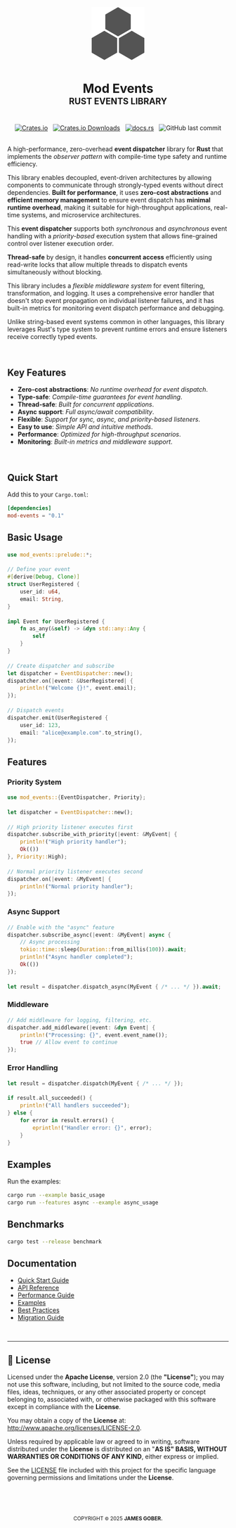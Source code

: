 <div align="center">
        <img width="120px" height="auto" src="https://raw.githubusercontent.com/jamesgober/jamesgober/main/media/icons/hexagon-3.svg" alt="Triple Hexagon">
    <h1>
        <strong>Mod Events</strong>
        <sup><br><sup>RUST EVENTS LIBRARY</sup><br></sup>
    </h1>
    <div>
        <a href="https://crates.io/crates/mod-events" alt="Mod Events on Crates.io"><img alt="Crates.io" src="https://img.shields.io/crates/v/mod-events"></a>
        <span>&nbsp;</span>
        <a href="https://crates.io/crates/mod-events" alt="Download Mod Events"><img alt="Crates.io Downloads" src="https://img.shields.io/crates/d/mod-events?color=%230099ff"></a>
        <span>&nbsp;</span>
        <a href="https://docs.rs/mod-events" title="Mod Events Documentation"><img alt="docs.rs" src="https://img.shields.io/docsrs/mod-events"></a>
        <span>&nbsp;</span>
        <img alt="GitHub last commit" src="https://img.shields.io/github/last-commit/jamesgober/mod-events?color=%23347d39" alt="last commit badge">
    </div>
</div>

<div>
    <br>
    <p>
        A high-performance, zero-overhead <strong>event dispatcher</strong> library for <b>Rust</b> that implements the <em>observer pattern</em> with compile-time type safety and runtime efficiency.
    </p>
    <p>
        This library enables decoupled, event-driven architectures by allowing components to communicate through strongly-typed events without direct dependencies. <b>Built for performance</b>, it uses <b>zero-cost abstractions</b> and <b>efficient memory management</b> to ensure event dispatch has <b>minimal runtime overhead</b>, making it suitable for high-throughput applications, real-time systems, and microservice architectures.
    </p>
    <p>
         This <strong>event dispatcher</strong> supports both <em>synchronous</em> and <em>asynchronous</em> event handling with a <em>priority-based</em> execution system that allows fine-grained control over listener execution order. 
    </p>
    <p>
         <b>Thread-safe</b> by design, it handles <b>concurrent access</b> efficiently using read-write locks that allow multiple threads to dispatch events simultaneously without blocking. 
    </p>
    <p>
         This library includes a <em>flexible middleware system</em> for event filtering, transformation, and logging. It uses a comprehensive error handler that doesn't stop event propagation on individual listener failures, and it has built-in metrics for monitoring event dispatch performance and debugging. 
    </p>
    <p>
         Unlike string-based event systems common in other languages, this library leverages Rust's type system to prevent runtime errors and ensure listeners receive correctly typed events.
    </p>
    <br>
</div>


## Key Features

- **Zero-cost abstractions**: *No runtime overhead for event dispatch*.
- **Type-safe**: *Compile-time guarantees for event handling*.
- **Thread-safe**: *Built for concurrent applications*.
- **Async support**: *Full async/await compatibility*.
- **Flexible**: *Support for sync, async, and priority-based listeners*.
- **Easy to use**: *Simple API and intuitive methods*.
- **Performance**: *Optimized for high-throughput scenarios*.
- **Monitoring**: *Built-in metrics and middleware support*.

<br>


## Quick Start

Add this to your `Cargo.toml`:

```toml
[dependencies]
mod-events = "0.1"
```

## Basic Usage

```rust
use mod_events::prelude::*;

// Define your event
#[derive(Debug, Clone)]
struct UserRegistered {
    user_id: u64,
    email: String,
}

impl Event for UserRegistered {
    fn as_any(&self) -> &dyn std::any::Any {
        self
    }
}

// Create dispatcher and subscribe
let dispatcher = EventDispatcher::new();
dispatcher.on(|event: &UserRegistered| {
    println!("Welcome {}!", event.email);
});

// Dispatch events
dispatcher.emit(UserRegistered {
    user_id: 123,
    email: "alice@example.com".to_string(),
});
```


## Features

### Priority System

```rust
use mod_events::{EventDispatcher, Priority};

let dispatcher = EventDispatcher::new();

// High priority listener executes first
dispatcher.subscribe_with_priority(|event: &MyEvent| {
    println!("High priority handler");
    Ok(())
}, Priority::High);

// Normal priority listener executes second
dispatcher.on(|event: &MyEvent| {
    println!("Normal priority handler");
});
```

### Async Support

```rust
// Enable with the "async" feature
dispatcher.subscribe_async(|event: &MyEvent| async {
    // Async processing
    tokio::time::sleep(Duration::from_millis(100)).await;
    println!("Async handler completed");
    Ok(())
});

let result = dispatcher.dispatch_async(MyEvent { /* ... */ }).await;
```

### Middleware

```rust
// Add middleware for logging, filtering, etc.
dispatcher.add_middleware(|event: &dyn Event| {
    println!("Processing: {}", event.event_name());
    true // Allow event to continue
});
```

### Error Handling

```rust
let result = dispatcher.dispatch(MyEvent { /* ... */ });

if result.all_succeeded() {
    println!("All handlers succeeded");
} else {
    for error in result.errors() {
        eprintln!("Handler error: {}", error);
    }
}
```

## Examples

Run the examples:

```bash
cargo run --example basic_usage
cargo run --features async --example async_usage
```

## Benchmarks

```bash
cargo test --release benchmark
```

## Documentation

- [Quick Start Guide]([.](https://github.com/jamesgober/mod-events/blob/da3d75763047fd9427480cbfd08425f050dc2b75)/docs/quick-start.md)
- [API Reference](https://github.com/jamesgober/mod-events/blob/da3d75763047fd9427480cbfd08425f050dc2b75/docs/api-reference.md) 
- [Performance Guide](https://github.com/jamesgober/mod-events/blob/da3d75763047fd9427480cbfd08425f050dc2b75/docs/performance.md)
- [Examples](https://github.com/jamesgober/mod-events/blob/da3d75763047fd9427480cbfd08425f050dc2b75/docs/examples.md)
- [Best Practices](https://github.com/jamesgober/mod-events/blob/da3d75763047fd9427480cbfd08425f050dc2b75/docs/best-practices.md)
- [Migration Guide](https://github.com/jamesgober/mod-events/blob/da3d75763047fd9427480cbfd08425f050dc2b75/docs/migration.md)

<br>

<!--
:: LICENSE
============================================================================ -->
<div id="license">
    <hr>
    <h2>📌 License</h2>
    <p>Licensed under the <b>Apache License</b>, version 2.0 (the <b>"License"</b>); you may not use this software, including, but not limited to the source code, media files, ideas, techniques, or any other associated property or concept belonging to, associated with, or otherwise packaged with this software except in compliance with the <b>License</b>.</p>
    <p>You may obtain a copy of the <b>License</b> at: <a href="http://www.apache.org/licenses/LICENSE-2.0" title="Apache-2.0 License" target="_blank">http://www.apache.org/licenses/LICENSE-2.0</a>.</p>
    <p>Unless required by applicable law or agreed to in writing, software distributed under the <b>License</b> is distributed on an "<b>AS IS" BASIS, WITHOUT WARRANTIES OR CONDITIONS OF ANY KIND</b>, either express or implied.</p>
    <p>See the <a href="./LICENSE" title="Software License file">LICENSE</a> file included with this project for the specific language governing permissions and limitations under the <b>License</b>.</p>
    <br>
</div>

<!--
:: COPYRIGHT
============================================================================ -->
<div align="center">
  <br>
  <h2></h2>
  <sup>COPYRIGHT <small>&copy;</small> 2025 <strong>JAMES GOBER.</strong></sup>
</div>